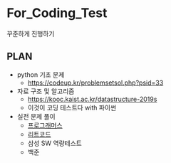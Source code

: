 # For_Coding_Test
꾸준하게 진행하기 

## PLAN
- python 기초 문제   
  - https://codeup.kr/problemsetsol.php?psid=33
- 자료 구조 및 알고리즘  
  - https://kooc.kaist.ac.kr/datastructure-2019s
  - 이것이 코딩 테스트다 with 파이썬
- 실전 문제 풀이  
  - [프로그래머스](https://school.programmers.co.kr/learn/challenges?order=recent&page=1&languages=python3)
  - [리트코드](https://docs.google.com/spreadsheets/d/12Cy-G1Sb9lmPdx-xcIAe7GIBtStS0dfj_J97USD7WmY/edit#gid=0)
  - 삼성 SW 역량테스트
  - 백준
